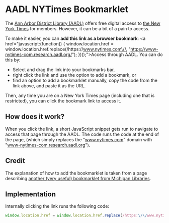 # AADL NYTimes Bookmarklet

The [Ann Arbor District Library (AADL)](https://aadl.org/) offers free digital access to [the New York Times](https://www.nytimes.com/) for members. However, it can be a bit of a pain to access.

To make it easier, you can **add this link as a browser bookmark**: <a href="javascript:(function() {
  window.location.href = window.location.href.replace(/https:\/\/www.nytimes.com\//, "https://www-nytimes-com.research.aadl.org/");
})();">Access through AADL</a>. You can do this by:

- Select and drag the link into your bookmarks bar,
- right click the link and use the option to add a bookmark, or
- find an option to add a bookmarklet manually, copy the code from the link above, and paste it as the URL.

Then, any time you are on a New York Times page (including one that is restricted), you can click the bookmark link to access it.

## How does it work?

When you click the link, a short JavaScript snippet gets run to navigate to access that page through the AADL. The code runs the code at the end of the page, (which simply replaces the "www.nytimes.com" domain with "www-nytimes-com.research.aadl.org").

## Credit

The explanation of how to add the bookmarklet is taken from a page describing [another (very useful) bookmarklet from Michigan Libraries](https://www.lib.umich.edu/find-borrow-request/access-online-resources/remote-access/using-browser-bookmark).


## Implementation

Internally clicking the link runs the following code:
```javascript
window.location.href = window.location.href.replace(/https:\/\/www.nytimes.com\//, "https://www-nytimes-com.research.aadl.org/");
```
